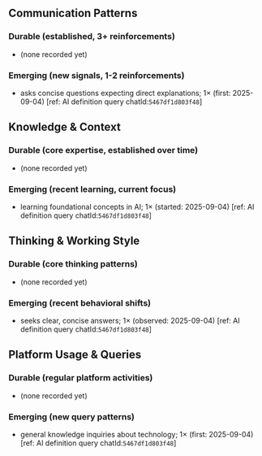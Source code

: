 ## Communication Patterns
### Durable (established, 3+ reinforcements)
- (none recorded yet)

### Emerging (new signals, 1-2 reinforcements)
- asks concise questions expecting direct explanations; 1× (first: 2025-09-04) [ref: AI definition query chatId:`5467df1d803f48`]

## Knowledge & Context
### Durable (core expertise, established over time)
- (none recorded yet)

### Emerging (recent learning, current focus)
- learning foundational concepts in AI; 1× (started: 2025-09-04) [ref: AI definition query chatId:`5467df1d803f48`]

## Thinking & Working Style
### Durable (core thinking patterns)
- (none recorded yet)

### Emerging (recent behavioral shifts)
- seeks clear, concise answers; 1× (observed: 2025-09-04) [ref: AI definition query chatId:`5467df1d803f48`]

## Platform Usage & Queries
### Durable (regular platform activities)
- (none recorded yet)

### Emerging (new query patterns)
- general knowledge inquiries about technology; 1× (first: 2025-09-04) [ref: AI definition query chatId:`5467df1d803f48`]